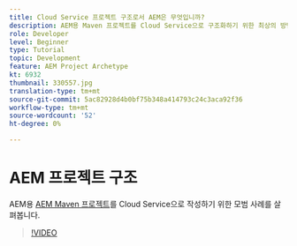 ```yaml
---
title: Cloud Service 프로젝트 구조로서 AEM은 무엇입니까?
description: AEM용 Maven 프로젝트를 Cloud Service으로 구조화하기 위한 최상의 방법을 살펴봅니다.
role: Developer
level: Beginner
type: Tutorial
topic: Development
feature: AEM Project Archetype
kt: 6932
thumbnail: 330557.jpg
translation-type: tm+mt
source-git-commit: 5ac82928d4b0bf75b348a414793c24c3aca92f36
workflow-type: tm+mt
source-wordcount: '52'
ht-degree: 0%

---
```



# AEM 프로젝트 구조

AEM용 [AEM Maven 프로젝트](https://experienceleague.adobe.com/docs/experience-manager-cloud-service/implementing/developing/aem-project-content-package-structure.html#developing)를 Cloud Service으로 작성하기 위한 모범 사례를 살펴봅니다.

>[!VIDEO](https://video.tv.adobe.com/v/330557/?quality=12&learn=on)